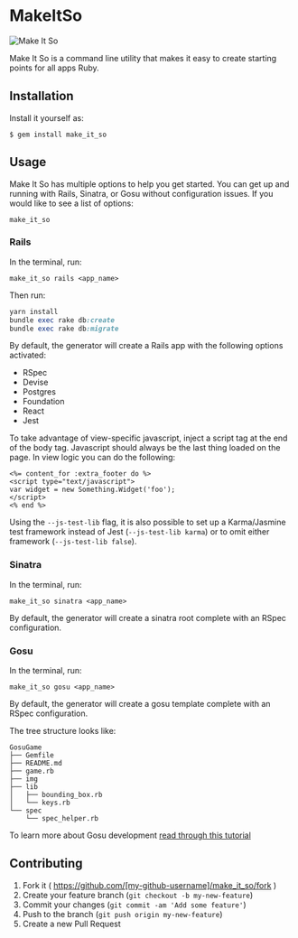 # MakeItSo

![Make It So](http://images.simplysyndicated.com/wp-content/uploads/2014/07/make-it-so-captain.jpg)

Make It So is a command line utility that makes it easy to create starting points
for all apps Ruby.

## Installation

Install it yourself as:

    $ gem install make_it_so

## Usage

Make It So has multiple options to help you get started.  You can get up and running with Rails, Sinatra, or Gosu without configuration issues.  If you would like to see a list of options:

```no-highlight
make_it_so
```

### Rails

In the terminal, run:

```no-highlight
make_it_so rails <app_name>
```

Then run:

```ruby
yarn install
bundle exec rake db:create
bundle exec rake db:migrate
```

By default, the generator will create a Rails app with the following options activated:

- RSpec
- Devise
- Postgres
- Foundation
- React
- Jest

To take advantage of view-specific javascript, inject a script tag at the end of the body tag. Javascript should always be the last thing loaded on the page. In view logic you can do the following:

```erb
<%= content_for :extra_footer do %>
<script type="text/javascript">
var widget = new Something.Widget('foo');
</script>
<% end %>
```

Using the `--js-test-lib` flag, it is also possible to set up a Karma/Jasmine test framework instead of Jest (`--js-test-lib karma`) or to omit either framework (`--js-test-lib false`).

### Sinatra

In the terminal, run:

```no-highlight
make_it_so sinatra <app_name>
```

By default, the generator will create a sinatra root complete with an RSpec configuration.

### Gosu

In the terminal, run:
```no-highlight
make_it_so gosu <app_name>
```

By default, the generator will create a gosu template complete with an RSpec configuration.

The tree structure looks like:  

```no-highlight  
GosuGame
├── Gemfile
├── README.md
├── game.rb
├── img
├── lib
│   ├── bounding_box.rb
│   └── keys.rb
└── spec
    └── spec_helper.rb
```  

To learn more about Gosu development [read through this tutorial](https://github.com/SpencerCDixon/Gosu-Tutorial)

## Contributing

1. Fork it ( https://github.com/[my-github-username]/make_it_so/fork )
2. Create your feature branch (`git checkout -b my-new-feature`)
3. Commit your changes (`git commit -am 'Add some feature'`)
4. Push to the branch (`git push origin my-new-feature`)
5. Create a new Pull Request
